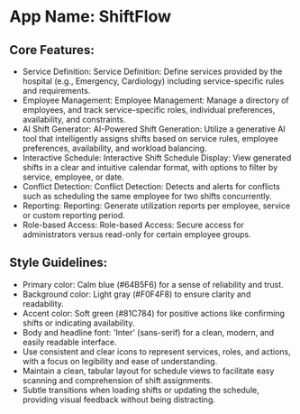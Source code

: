 # **App Name**: ShiftFlow

## Core Features:

- Service Definition: Service Definition: Define services provided by the hospital (e.g., Emergency, Cardiology) including service-specific rules and requirements.
- Employee Management: Employee Management: Manage a directory of employees, and track service-specific roles, individual preferences, availability, and constraints.
- AI Shift Generator: AI-Powered Shift Generation: Utilize a generative AI tool that intelligently assigns shifts based on service rules, employee preferences, availability, and workload balancing.
- Interactive Schedule: Interactive Shift Schedule Display: View generated shifts in a clear and intuitive calendar format, with options to filter by service, employee, or date.
- Conflict Detection: Conflict Detection: Detects and alerts for conflicts such as scheduling the same employee for two shifts concurrently.
- Reporting: Reporting: Generate utilization reports per employee, service or custom reporting period.
- Role-based Access: Role-based Access: Secure access for administrators versus read-only for certain employee groups.

## Style Guidelines:

- Primary color: Calm blue (#64B5F6) for a sense of reliability and trust.
- Background color: Light gray (#F0F4F8) to ensure clarity and readability.
- Accent color: Soft green (#81C784) for positive actions like confirming shifts or indicating availability.
- Body and headline font: 'Inter' (sans-serif) for a clean, modern, and easily readable interface.
- Use consistent and clear icons to represent services, roles, and actions, with a focus on legibility and ease of understanding.
- Maintain a clean, tabular layout for schedule views to facilitate easy scanning and comprehension of shift assignments.
- Subtle transitions when loading shifts or updating the schedule, providing visual feedback without being distracting.